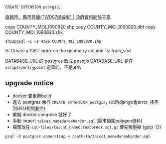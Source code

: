 


```
CREATE EXTENSION postgis;
```

[直轄市、縣市界線(TWD97經緯度) | 政府資料開放平臺](https://data.gov.tw/dataset/7442)


copy COUNTY_MOI_1090820.shp copy COUNTY_MOI_1090820.dbf copy COUNTY_MOI_1090820.shx

```
shp2pgsql -I -s 4326 COUNTY_MOI_1090820.shp
```

-I: Create a GiST index on the geometry column
-s: from_srid

DATABASE_URL 的 postgres 改成 postgis
DATABASE_URL 是在 `scripts/entrypoint` 定義的，不是.env

## upgrade notice

- docker 要重新build
- 進去 postgres 執行 `CREATE EXTENSION postgis;` (此時django會error, 找不到GEO相關套件)
- 重開 docker compose 就好了
- 手動 import `taicat_namedareaborder.sql` (縣市範圍polygon資料)
- 檔案放在 `sql-files/taicat_namedareaborder.sql.gz` 要先解壓縮 (gzip -D)

```
psql -U postgres cameratrap < /path/to/taicat_namedareaborder.sql
```
